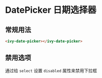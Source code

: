 # DatePicker 日期选择器

## 常规用法

<ivy-date-picker></ivy-date-picker>

```html
<ivy-date-picker></ivy-date-picker>
```

## 禁用选项

通过给 `select` 设置 `disabled` 属性来禁用下拉框

